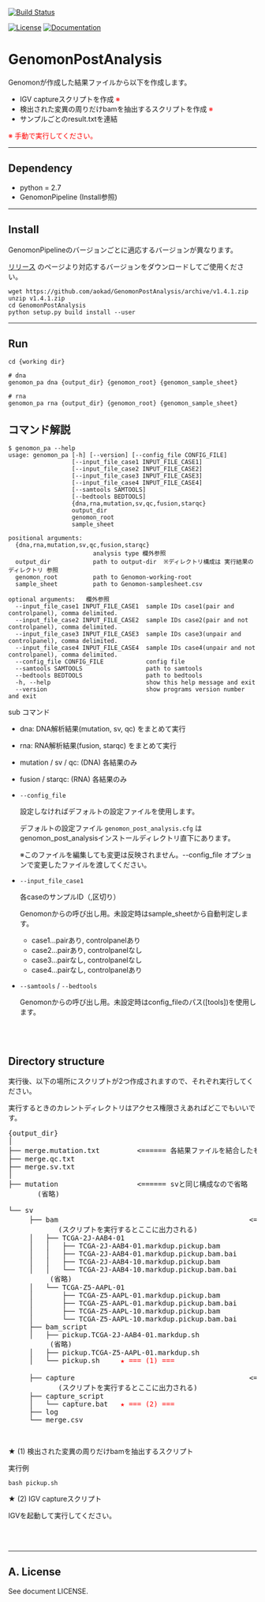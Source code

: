 [![Build Status](https://travis-ci.org/aokad/GenomonPostAnalysis.svg?branch=master)](https://travis-ci.org/aokad/GenomonPostAnalysis)
<!-- [![Code Health](https://landscape.io/github/aokad/GenomonPostAnalysis/master/landscape.svg?style=flat)](https://landscape.io/github/aokad/GenomonPostAnalysis/master) -->
[![License](https://img.shields.io/badge/license-MIT-red.svg?style=flat)](https://opensource.org/licenses/MIT)
[![Documentation](https://img.shields.io/badge/docs-latest-blue.svg?style=flat)](http://genomon.readthedocs.org)
<!-- [![PyPI version](https://badge.fury.io/py/xxx.svg)](http://badge.fury.io/py/xxx)-->

# GenomonPostAnalysis

Genomonが作成した結果ファイルから以下を作成します。

 - IGV captureスクリプトを作成 <font color="red">※</font>
 - 検出された変異の周りだけbamを抽出するスクリプトを作成 <font color="red">※</font>
 - サンプルごとのresult.txtを連結
 
 <font color="red">※ 手動で実行してください。</font>
 
-------------------------------------------------------------------------

## Dependency

 - python = 2.7
 - GenomonPipeline (Install参照)
 
-------------------------------------------------------------------------

## Install

GenomonPipelineのバージョンごとに適応するバージョンが異なります。

[リリース](https://github.com/aokad/GenomonPostAnalysis/releases) のページより対応するバージョンをダウンロードしてご使用ください。

```
wget https://github.com/aokad/GenomonPostAnalysis/archive/v1.4.1.zip
unzip v1.4.1.zip
cd GenomonPostAnalysis
python setup.py build install --user
```

-------------------------------------------------------------------------

## Run

```
cd {working dir}

# dna
genomon_pa dna {output_dir} {genomon_root} {genomon_sample_sheet}

# rna
genomon_pa rna {output_dir} {genomon_root} {genomon_sample_sheet}
```

## コマンド解説

```
$ genomon_pa --help
usage: genomon_pa [-h] [--version] [--config_file CONFIG_FILE]
                  [--input_file_case1 INPUT_FILE_CASE1]
                  [--input_file_case2 INPUT_FILE_CASE2]
                  [--input_file_case3 INPUT_FILE_CASE3]
                  [--input_file_case4 INPUT_FILE_CASE4]
                  [--samtools SAMTOOLS]
                  [--bedtools BEDTOOLS]
                  {dna,rna,mutation,sv,qc,fusion,starqc}
                  output_dir
                  genomon_root
                  sample_sheet

positional arguments:
  {dna,rna,mutation,sv,qc,fusion,starqc}
                        analysis type 欄外参照
  output_dir            path to output-dir  ※ディレクトリ構成は 実行結果のディレクトリ 参照
  genomon_root          path to Genomon-working-root
  sample_sheet          path to Genomon-samplesheet.csv

optional arguments:   欄外参照
  --input_file_case1 INPUT_FILE_CASE1  sample IDs case1(pair and controlpanel), comma delimited.
  --input_file_case2 INPUT_FILE_CASE2  sample IDs case2(pair and not controlpanel), comma delimited.
  --input_file_case3 INPUT_FILE_CASE3  sample IDs case3(unpair and controlpanel), comma delimited.
  --input_file_case4 INPUT_FILE_CASE4  sample IDs case4(unpair and not controlpanel), comma delimited.
  --config_file CONFIG_FILE            config file
  --samtools SAMTOOLS                  path to samtools
  --bedtools BEDTOOLS                  path to bedtools
  -h, --help                           show this help message and exit
  --version                            show programs version number and exit
```

sub コマンド

 - dna: DNA解析結果(mutation, sv, qc) をまとめて実行
 - rna: RNA解析結果(fusion, starqc) をまとめて実行
 - mutation / sv / qc: (DNA) 各結果のみ
 - fusion / starqc: (RNA) 各結果のみ

 - `--config_file` 

    設定しなければデフォルトの設定ファイルを使用します。

    デフォルトの設定ファイル `genomon_post_analysis.cfg` はgenomon_post_analysisインストールディレクトリ直下にあります。

    ※このファイルを編集しても変更は反映されません。--config_file オプションで変更したファイルを渡してください。

 - `--input_file_case1`

    各caseのサンプルID（,区切り）
    
    Genomonからの呼び出し用。未設定時はsample_sheetから自動判定します。
    
    - case1...pairあり, controlpanelあり
    - case2...pairあり, controlpanelなし
    - case3...pairなし, controlpanelなし
    - case4...pairなし, controlpanelあり
    

 - `--samtools` / `--bedtools`

    Genomonからの呼び出し用。未設定時はconfig_fileのパス([tools])を使用します。


<br>
<br>


## Directory structure

実行後、以下の場所にスクリプトが2つ作成されますので、それぞれ実行してください。

実行するときのカレントディレクトリはアクセス権限さえあればどこでもいいです。

<pre>
{output_dir}
│
├── merge.mutation.txt         <====== 各結果ファイルを結合したもの
├── merge.qc.txt
├── merge.sv.txt
│
├── mutation                   <====== svと同じ構成なので省略
       (省略)

└── sv
     ├── bam                                              <==== 検出された変異の周りだけ切り取ったbam
            (スクリプトを実行するとここに出力される)
     │   ├── TCGA-2J-AAB4-01
     │   │   ├── TCGA-2J-AAB4-01.markdup.pickup.bam
     │   │   ├── TCGA-2J-AAB4-01.markdup.pickup.bam.bai
     │   │   ├── TCGA-2J-AAB4-10.markdup.pickup.bam
     │   │   └── TCGA-2J-AAB4-10.markdup.pickup.bam.bai
          (省略)
     │   └── TCGA-Z5-AAPL-01
     │       ├── TCGA-Z5-AAPL-01.markdup.pickup.bam
     │       ├── TCGA-Z5-AAPL-01.markdup.pickup.bam.bai
     │       ├── TCGA-Z5-AAPL-10.markdup.pickup.bam
     │       └── TCGA-Z5-AAPL-10.markdup.pickup.bam.bai
     ├── bam_script
     │   ├── pickup.TCGA-2J-AAB4-01.markdup.sh
          (省略)
     │   ├── pickup.TCGA-Z5-AAPL-01.markdup.sh
     │   └── pickup.sh     <font color="red">★ === (1) ===</font>
  
     ├── capture                                          <==== IGVキャプチャ画像
            (スクリプトを実行するとここに出力される)
     ├── capture_script
     │   └── capture.bat   <font color="red">★ === (2) ===</font>
     ├── log
     └── merge.csv
</pre>

<br>

★ (1) 検出された変異の周りだけbamを抽出するスクリプト

実行例

```
bash pickup.sh
```

★ (2) IGV captureスクリプト

IGVを起動して実行してください。

<br>
<br>

-------------------------------------------------------------------------

## A. License 

See document LICENSE.
